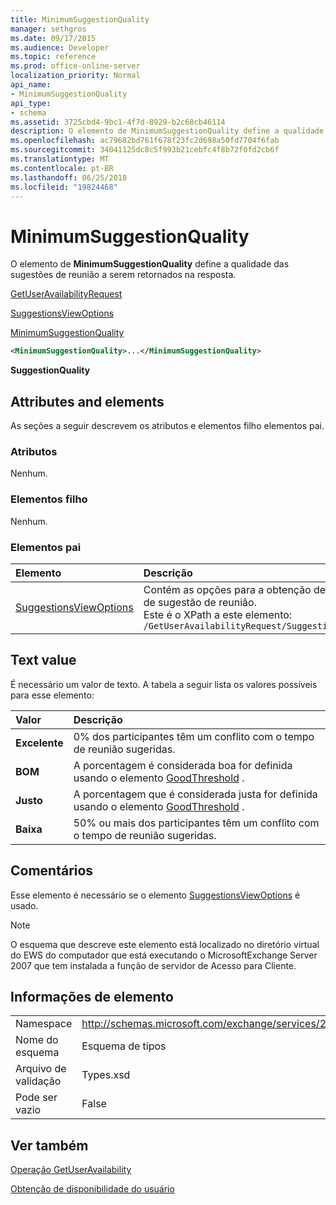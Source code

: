 ```yaml
---
title: MinimumSuggestionQuality
manager: sethgros
ms.date: 09/17/2015
ms.audience: Developer
ms.topic: reference
ms.prod: office-online-server
localization_priority: Normal
api_name:
- MinimumSuggestionQuality
api_type:
- schema
ms.assetid: 3725cbd4-9bc1-4f7d-8929-b2c68cb46114
description: O elemento de MinimumSuggestionQuality define a qualidade das sugestões de reunião a serem retornados na resposta.
ms.openlocfilehash: ac79682bd761f678f23fc2d698a50fd7704f6fab
ms.sourcegitcommit: 34041125dc8c5f993b21cebfc4f8b72f0fd2cb6f
ms.translationtype: MT
ms.contentlocale: pt-BR
ms.lasthandoff: 06/25/2018
ms.locfileid: "19824468"
---
```

# <a name="minimumsuggestionquality"></a>MinimumSuggestionQuality

O elemento de **MinimumSuggestionQuality** define a qualidade das sugestões de reunião a serem retornados na resposta. 
  
[GetUserAvailabilityRequest](getuseravailabilityrequest.md)
  
[SuggestionsViewOptions](suggestionsviewoptions.md)
  
[MinimumSuggestionQuality](minimumsuggestionquality.md)
  
```xml
<MinimumSuggestionQuality>...</MinimumSuggestionQuality>
```

 **SuggestionQuality**
## <a name="attributes-and-elements"></a>Attributes and elements

As seções a seguir descrevem os atributos e elementos filho elementos pai.
  
### <a name="attributes"></a>Atributos

Nenhum.
  
### <a name="child-elements"></a>Elementos filho

Nenhum.
  
### <a name="parent-elements"></a>Elementos pai

|**Elemento**|**Descrição**|
|:-----|:-----|
|[SuggestionsViewOptions](suggestionsviewoptions.md) <br/> |Contém as opções para a obtenção de informações de sugestão de reunião.  <br/> Este é o XPath a este elemento:  <br/>  `/GetUserAvailabilityRequest/SuggestionViewOptions` <br/> |
   
## <a name="text-value"></a>Text value

É necessário um valor de texto. A tabela a seguir lista os valores possíveis para esse elemento:
  
|**Valor**|**Descrição**|
|:-----|:-----|
|**Excelente** <br/> |0% dos participantes têm um conflito com o tempo de reunião sugeridas.  <br/> |
|**BOM** <br/> |A porcentagem é considerada boa for definida usando o elemento [GoodThreshold](goodthreshold.md) .  <br/> |
|**Justo** <br/> |A porcentagem que é considerada justa for definida usando o elemento [GoodThreshold](goodthreshold.md) .  <br/> |
|**Baixa** <br/> |50% ou mais dos participantes têm um conflito com o tempo de reunião sugeridas.  <br/> |
   
## <a name="remarks"></a>Comentários

Esse elemento é necessário se o elemento [SuggestionsViewOptions](suggestionsviewoptions.md) é usado. 
  
> [!NOTE]
> O esquema que descreve este elemento está localizado no diretório virtual do EWS do computador que está executando o MicrosoftExchange Server 2007 que tem instalada a função de servidor de Acesso para Cliente. 
  
## <a name="element-information"></a>Informações de elemento

|||
|:-----|:-----|
|Namespace  <br/> |http://schemas.microsoft.com/exchange/services/2006/types  <br/> |
|Nome do esquema  <br/> |Esquema de tipos  <br/> |
|Arquivo de validação  <br/> |Types.xsd  <br/> |
|Pode ser vazio  <br/> |False  <br/> |
   
## <a name="see-also"></a>Ver também



[Operação GetUserAvailability](getuseravailability-operation.md)


[Obtenção de disponibilidade do usuário](http://msdn.microsoft.com/library/d4133fcb-9b0f-4e6b-aadf-a389da83516a%28Office.15%29.aspx)

